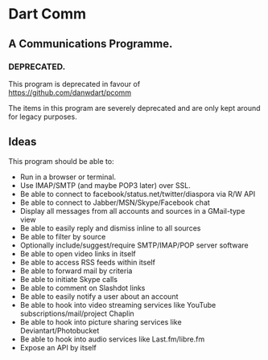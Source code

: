 # Dart Comm

## A Communications Programme.

### DEPRECATED.

This program is deprecated in favour of https://github.com/danwdart/pcomm

The items in this program are severely deprecated and are only kept around for legacy purposes.

## Ideas

This program should be able to:
* Run in a browser or terminal.
* Use IMAP/SMTP (and maybe POP3 later) over SSL.
* Be able to connect to facebook/status.net/twitter/diaspora via R/W API
* Be able to connect to Jabber/MSN/Skype/Facebook chat
* Display all messages from all accounts and sources in a GMail-type view
* Be able to easily reply and dismiss inline to all sources
* Be able to filter by source
* Optionally include/suggest/require SMTP/IMAP/POP server software
* Be able to open video links in itself
* Be able to access RSS feeds within itself
* Be able to forward mail by criteria
* Be able to initiate Skype calls
* Be able to comment on Slashdot links
* Be able to easily notify a user about an account
* Be able to hook into video streaming services like YouTube subscriptions/mail/project Chaplin
* Be able to hook into picture sharing services like Deviantart/Photobucket
* Be able to hook into audio services like Last.fm/libre.fm
* Expose an API by itself
